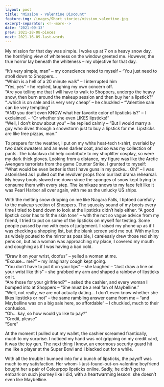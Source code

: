 ```yaml
---
layout: post
title: "Mission - Valentine Discount"
feature-img: /images/Short stories/mission_valentine.jpg
excerpt-separator: <!--more-->
date: '2021-09-13'
prev: 2021-28-08-pieces
next: 2021-16-09-last-words
---
```

My mission for that day was simple. I woke up at 7 on a heavy snow day, the horrifying view of whiteness on the window greeted me. However, the true horror lay beneath the whiteness – my objective for that day.

“It’s very simple, man” – my conscience noted to myself – “You just need to stroll down to Shoppers…\
“Which is a hell of a 20 minute walk” – I interrupted him\
“Yes, yes” – he replied, laughing my own concern off.\
“Are you telling me that I will have to walk to Shoppers, undergo the heavy snow, then burn around the makeup session and then buy her a lipstick?”\
“..which is on sale and is very very cheap” – he chuckled – “Valentine sale can be very tempting”\
“AND you don’t even KNOW what her favorite color of lipsticks is?” – I exclaimed. – “Or whether she even LIKES lipsticks!”\
“Well, I don’t know about you” – he replied calmly – “But I would marry a guy who dives through a snowstorm just to buy a lipstick for me. Lipsticks are like free pizzas, man.”

To prepare for the weather, I put on my white heat-tech t-shirt, overlaid by two dark sweaters and an even darker coat, and so was my collection of pants. The balaclava did help contribute to my shoplifter cosplay, so were my dark thick gloves. Looking from a distance, my figure was like the Arctic Avengers terrorists from the game Counter Strike. I grunted to myself: “What would be even better is that I have guns in my pocke… Oh!” – I was astonished as I pulled out the revolver props from our last drama rehearsal. My heavy boots slowed me down since the sponges of snow kept trying to consume them with every step. The kamikaze snows to my face felt like it was Pearl Harbor all over again, with me as the unlucky US ships.

With the melting snow dripping on me like Niagara Falls, I tiptoed carefully to the makeup section of Shoppers. The squeaky sound of my boots every time I tried to bend down to look at the lipsticks didn’t help either. “A good lipstick color has to fit the skin tone” – with the not so vague advice from my friend, I tried to put on some of the lipsticks on myself for testing. Some people passed by me with eyes of judgement. I raised my phone up as if I was checking a shopping list, but the blank screen sold me out. With my lips as widely pouted to the mirror as possible, I carelessly drew those red shiny pens on, but as a woman was approaching my place, I covered my mouth and coughing as if I was having a bad cold.

“Draw it on your wrist, doofus” – yelled a woman at me.\
“Excuse… me?” – my imaginary cough kept going.\
“You don’t have to put it on your lips” – she laughed – “Just draw a line on your wrist like this” – she grabbed my arm and shaped a rainbow of lipsticks on it.\
“Are those for your girlfriend?” – asked the cashier, and every woman I bumped into at Shoppers – “She must be a real fan of Maybelline.”\
“Well, not really, we are not actually dating… I don’t even know whether she likes lipsticks or not” – the same rambling answer came from me – “and Maybelline was on  a big sale here, so affordable” – I chuckled, much to their confusion.\
“Oh… kay, so how would yo like to pay?”\
“Credit, please”\
“Sure”
  
At the moment I pulled out my wallet, the cashier screamed frantically, much to my surprise. I noticed my hand was not gripping on my credit card, it was the toy gun. The next thing I know, an enormous security guard hit me like a player at the Super Bowl and I blacked out for a while.
  
With all the trouble I bumped into for a bunch of lipsticks, the payoff was much to my satisfaction. Her whom-I-just-found-out-on-valentine boyfriend bought her a pair of Colourpop lipsticks online. Sadly, he didn’t get to embark on such journey like I did, with a heartwarming lesson: she doesn’t even like Maybelline.
